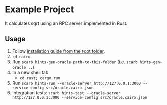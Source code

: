 # Example Project

It calculates sqrt using an RPC server implemented in Rust.

## Usage

1. Follow [installation guide from the root folder](https://github.com/reilabs/cairo-hints/tree/main?tab=readme-ov-file#cairo-1-hints).
2. `cd cairo`
3. Run `scarb hints-gen-oracle path-to-this-folder` (i.e. `scarb hints-gen-oracle ..`)
4. In a new shell tab
    * `cd rust; cargo run`
5. Run `scarb hints-run --oracle-server http://127.0.0.1:3000 --service-config src/oracle.cairo.json`
6. Integration tests: `scarb hints-test --oracle-server http://127.0.0.1:3000 --service-config src/oracle.cairo.json`
